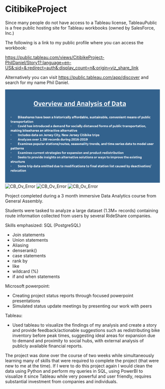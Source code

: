 # CitibikeProject

Since many people do not have access to a Tableau license, TableauPublic is a free public hosting site for Tableau workbooks (owned by SalesForce, Inc.)

The following is a link to my public profile where you can access the workbook:

https://public.tableau.com/views/CitibikeProject-PhilDaniel/Story1?:language=en-US&:sid=&:redirect=auth&:display_count=n&:origin=viz_share_link

Alternatively you can visit https://public.tableau.com/app/discover and search for my name Phil Daniel.

![CB_Ov_Error](Overview.png)
![CB_Ov_Error](Citibike_Growth.png)
![CB_Ov_Error](Citibike_Routes.png)
![CB_Ov_Error](Citibike_Outflow.png)


Project completed during a 3 month immersive Data Analytics course from General Assembly.

Students were tasked to analyze a large dataset (1.3M+ records) containing route information collected from users by several RideShare companies.

Skills emphasized:
SQL (PostgreSQL)
  - Join statements
  - Union statements
  - Aliasing
  - denserank()
  - case statements
  - rank by
  - like
  - wildcard (%)
  - if and when statements

Microsoft powerpoint:
  - Creating project status reports through focused powerpoint presentations
  - Simulated status update meetings by presenting our work with peers

Tableau:
  - Used tableau to visualize the findings of my analysis and create a story and provide feedback/actionable suggestions such as redistributing bike inventory before peak times, suggesting ideal areas for expansion due to demand and proximity to social hubs, with external analysis of publicly available financial reports.

The project was done over the course of two weeks while simultaneously learning many of skills that were required to complete the project (that were new to me at the time).
If I were to do this project again I would clean the data using Python and perform my queries in SQL, using PowerBI to visualize it since Tableau while very powerful and user friendly, requires substantial investment from companies and individuals.

